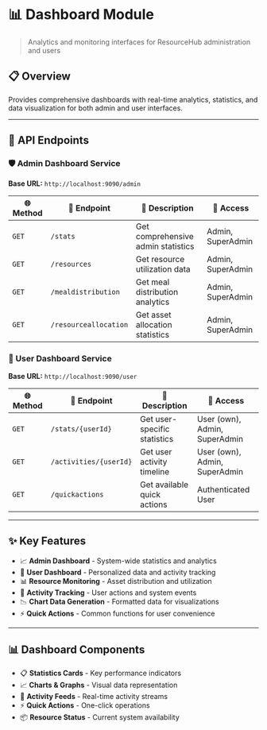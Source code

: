 # 📊 Dashboard Module

> Analytics and monitoring interfaces for ResourceHub administration and users

## 📋 Overview

Provides comprehensive dashboards with real-time analytics, statistics, and data visualization for both admin and user interfaces.

---

## 🔗 API Endpoints

### 🛡️ Admin Dashboard Service
**Base URL:** `http://localhost:9090/admin`

| 🌐 Method | 🔗 Endpoint | 📝 Description | 👥 Access |
|-----------|-------------|----------------|-----------|
| `GET` | `/stats` | Get comprehensive admin statistics | Admin, SuperAdmin |
| `GET` | `/resources` | Get resource utilization data | Admin, SuperAdmin |
| `GET` | `/mealdistribution` | Get meal distribution analytics | Admin, SuperAdmin |
| `GET` | `/resourceallocation` | Get asset allocation statistics | Admin, SuperAdmin |

### 👤 User Dashboard Service
**Base URL:** `http://localhost:9090/user`

| 🌐 Method | 🔗 Endpoint | 📝 Description | 👥 Access |
|-----------|-------------|----------------|-----------|
| `GET` | `/stats/{userId}` | Get user-specific statistics | User (own), Admin, SuperAdmin |
| `GET` | `/activities/{userId}` | Get user activity timeline | User (own), Admin, SuperAdmin |
| `GET` | `/quickactions` | Get available quick actions | Authenticated User |

---

## ✨ Key Features

- 📈 **Admin Dashboard** - System-wide statistics and analytics
- 👤 **User Dashboard** - Personalized data and activity tracking
- 📊 **Resource Monitoring** - Asset distribution and utilization
- 🔔 **Activity Tracking** - User actions and system events
- 📉 **Chart Data Generation** - Formatted data for visualizations
- ⚡ **Quick Actions** - Common functions for user convenience

---

## 📊 Dashboard Components

- 📋 **Statistics Cards** - Key performance indicators
- 📈 **Charts & Graphs** - Visual data representation  
- 📰 **Activity Feeds** - Real-time activity streams
- ⚡ **Quick Actions** - One-click operations
- 📦 **Resource Status** - Current system availability
